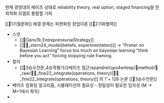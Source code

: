현재 경영대의 베이즈 상태로 reliability theory, real option, staged financing을 한 최적화 모델로 통합할 기회

[[🐢1기월문화]] 해결 문제는 파편화된 창업이론
[[🐢2기화협력]] 
- 스캇
	- [[📜Gans19_EntrepreneurialStrategy]] 
	- [[📜👾_stern24_model(beliefs, experimentation)]] -> "Primer on Bayesian Learning" focus too much on bayesian learning "think before you act" forcing stopping rule framing. 
- 찰리
	- [[🐅3승수전문_4승목평가/2베이즈 접근/spandrel/ops4entrep/📐method/📜_raw/📜🐙_fine22_integrate(operations, theory)|📜🐙_fine22_integrate(operations, theory)]] 의 ? + 126 논문
[[🐅3승수전문]]
- 베이즈 컴퓨팅 알고리즘, 시뮬레이션의 필요성 - 정밀성이 필요한 입자성 (M -> M+1에서 획득)
- 